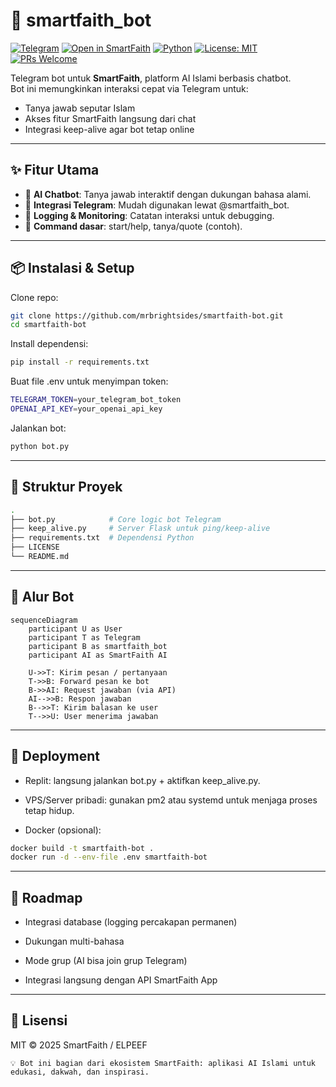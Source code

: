 # 🤖 smartfaith_bot

[![Telegram](https://img.shields.io/badge/Telegram-@smartfaith__bot-229ED9?logo=telegram&logoColor=white)](https://t.me/smartfaith_bot)
[![Open in SmartFaith](https://img.shields.io/badge/Open%20App-smartfaith.streamlit.app-FF4B4B?logo=streamlit&logoColor=white)](https://smartfaith.streamlit.app/)
[![Python](https://img.shields.io/badge/Python-3.10%2B-3776AB?logo=python&logoColor=white)](#)
[![License: MIT](https://img.shields.io/badge/License-MIT-green.svg)](LICENSE)
[![PRs Welcome](https://img.shields.io/badge/PRs-welcome-brightgreen.svg)](https://github.com/mrbrightsides/smartfaith-bot/pulls)

Telegram bot untuk **SmartFaith**, platform AI Islami berbasis chatbot.  
Bot ini memungkinkan interaksi cepat via Telegram untuk:
- Tanya jawab seputar Islam
- Akses fitur SmartFaith langsung dari chat
- Integrasi keep-alive agar bot tetap online

---

## ✨ Fitur Utama

- 💬 **AI Chatbot**: Tanya jawab interaktif dengan dukungan bahasa alami.  
- 🔗 **Integrasi Telegram**: Mudah digunakan lewat @smartfaith_bot.  
- 🧾 **Logging & Monitoring**: Catatan interaksi untuk debugging.
- 🧪 **Command dasar**: start/help, tanya/quote (contoh).    

---

## 📦 Instalasi & Setup

Clone repo:
```bash
git clone https://github.com/mrbrightsides/smartfaith-bot.git
cd smartfaith-bot
```
Install dependensi:
```bash
pip install -r requirements.txt
```
Buat file .env untuk menyimpan token:
```bash
TELEGRAM_TOKEN=your_telegram_bot_token
OPENAI_API_KEY=your_openai_api_key
```
Jalankan bot:
```bash
python bot.py
```

---

## 📂 Struktur Proyek

```bash
.
├── bot.py            # Core logic bot Telegram
├── keep_alive.py     # Server Flask untuk ping/keep-alive
├── requirements.txt  # Dependensi Python
├── LICENSE
└── README.md
```

---

## 🧭 Alur Bot

```mermaid
sequenceDiagram
    participant U as User
    participant T as Telegram
    participant B as smartfaith_bot
    participant AI as SmartFaith AI

    U->>T: Kirim pesan / pertanyaan
    T->>B: Forward pesan ke bot
    B->>AI: Request jawaban (via API)
    AI-->>B: Respon jawaban
    B-->>T: Kirim balasan ke user
    T-->>U: User menerima jawaban
```

---

## 🚀 Deployment

- Replit: langsung jalankan bot.py + aktifkan keep_alive.py.

- VPS/Server pribadi: gunakan pm2 atau systemd untuk menjaga proses tetap hidup.

- Docker (opsional):
```bash
docker build -t smartfaith-bot .
docker run -d --env-file .env smartfaith-bot
```

---

## 📌 Roadmap

- Integrasi database (logging percakapan permanen)

- Dukungan multi-bahasa

- Mode grup (AI bisa join grup Telegram)

- Integrasi langsung dengan API SmartFaith App

---

## 📜 Lisensi

MIT © 2025 SmartFaith / ELPEEF

  `💡 Bot ini bagian dari ekosistem SmartFaith: aplikasi AI Islami untuk edukasi, dakwah, dan inspirasi.`
